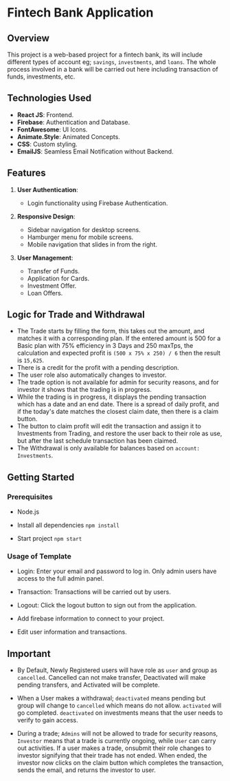 # Fintech Bank Application

## Overview

This project is a web-based project for a fintech bank, its will include different types of account eg; `savings`, `investments`, and `loans`. The whole process involved in a bank will be carried out here including transaction of funds, investments, etc.

## Technologies Used

- **React JS**: Frontend.
- **Firebase**: Authentication and Database.
- **FontAwesome**: UI Icons.
- **Animate.Style**: Animated Concepts.
- **CSS**: Custom styling.
- **EmailJS**: Seamless Email Notification without Backend.


## Features

1. **User Authentication**:
   - Login functionality using Firebase Authentication.

2. **Responsive Design**:
   - Sidebar navigation for desktop screens.
   - Hamburger menu for mobile screens.
   - Mobile navigation that slides in from the right.

3. **User Management**:
   - Transfer of Funds.
   - Application for Cards.
   - Investment Offer.
   - Loan Offers.

## Logic for Trade and Withdrawal
- The Trade starts by filling the form, this takes out the amount, and matches it with a corresponding plan. If the entered amount is 500 for a Basic plan with 75% efficiency in 3 Days and 250 maxTps, the calculation and expected profit is `(500 x 75% x 250) / 6` then the result is  `15,625`.
- There is a credit for the profit with a pending description.
- The user role also automatically changes to investor.
- The trade option is not available for admin for security reasons, and for investor it shows that the trading is in progress.
- While the trading is in progress, it displays the pending transaction which has a date and an end date. There is a spread of daily profit, and if the today's date matches the closest claim date, then there is a claim button.
- The button to claim profit will edit the transaction and assign it to Investments from Trading, and restore the user back to their role as use, but after the last schedule transaction has been claimed.
- The Withdrawal is only available for balances based on `account: Investments`.

## Getting Started

### Prerequisites

- Node.js

- Install all dependencies `npm install`

- Start project `npm start`

### Usage of Template
- Login: Enter your email and password to log in. Only admin users have access to the full admin panel.

- Transaction: Transactions will be carried out by users.

- Logout: Click the logout button to sign out from the application.

- Add firebase information to connect to your project.
- Edit user information and transactions.



## Important

- By Default, Newly Registered users will have role as `user` and group as `cancelled`. Cancelled can not make transfer, Deactivated will make pending transfers, and Activated will be complete.

- When a User makes a withdrawal; `deactivated` means pending but group will change to `cancelled` which means do not allow. `activated` will go completed. `deactivated` on investments means that the user needs to verify to gain access.

- During a trade; `Admins` will not be allowed to trade for security reasons, `Investor` means that a trade is currently ongoing, while `User` can carry out activities. If a user makes a  trade, onsubmit their role changes to investor signifying that their trade has not ended. When ended, the investor now clicks on the claim button which completes the transaction, sends the email, and returns the investor to user.

